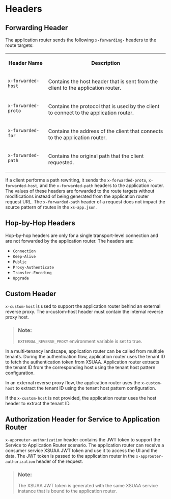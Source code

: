 <!-- loio90104194881948f9924637bb1863256c -->

# Headers



<a name="loio90104194881948f9924637bb1863256c__section_ayn_r3q_thb"/>

## Forwarding Header

The application router sends the following `x-forwarding-` headers to the route targets:


<table>
<tr>
<th valign="top">

Header Name



</th>
<th valign="top">

Description



</th>
</tr>
<tr>
<td valign="top">

`x-forwarded-host`



</td>
<td valign="top">

Contains the host header that is sent from the client to the application router.



</td>
</tr>
<tr>
<td valign="top">

`x-forwarded-proto`



</td>
<td valign="top">

Contains the protocol that is used by the client to connect to the application router.



</td>
</tr>
<tr>
<td valign="top">

`x-forwarded-for`



</td>
<td valign="top">

Contains the address of the client that connects to the application router.



</td>
</tr>
<tr>
<td valign="top">

`x-forwarded-path`



</td>
<td valign="top">

Contains the original path that the client requested.



</td>
</tr>
</table>

If a client performs a path rewriting, it sends the `x-forwarded-proto`, `x-forwarded-host`, and the `x-forwarded-path` headers to the application router. The values of these headers are forwarded to the route targets without modifications instead of being generated from the application router request URL. The `x-forwarded-path` header of a request does not impact the source pattern of routes in the `xs-app.json`.



<a name="loio90104194881948f9924637bb1863256c__section_r1v_s3q_thb"/>

## Hop-by-Hop Headers

Hop-by-hop headers are only for a single transport-level connection and are not forwarded by the application router. The headers are:

-   `Connection`
-   `Keep-Alive`
-   `Public`
-   `Proxy-Authenticate`
-   `Transfer-Encoding`
-   `Upgrade`



<a name="loio90104194881948f9924637bb1863256c__section_fr4_53q_thb"/>

## Custom Header

`x-custom-host` is used to support the application router behind an external reverse proxy. The x-custom-host header must contain the internal reverse proxy host.

> ### Note:  
> `EXTERNAL_REVERSE_PROXY` environment variable is set to true.

In a multi-tenancy landscape, application router can be called from multiple tenants. During the authentication flow, application router uses the tenant ID to fetch the authentication token from XSUAA. Application router extracts the tenant ID from the corresponding host using the tenant host pattern configuration.

In an external reverse proxy flow, the application router uses the `x-custom-host` to extract the tenant ID using the tenant host pattern configuration.

If the `x-custom-host` is not provided, the application router uses the host header to extract the tenant ID.



<a name="loio90104194881948f9924637bb1863256c__section_lxw_v3q_thb"/>

## Authorization Header for Service to Application Router

`x-approuter-authorization` header contains the JWT token to support the Service to Application Router scenario. The application router can receive a consumer service XSUAA JWT token and use it to access the UI and the data. The JWT token is passed to the application router in the `x-approuter-authorization` header of the request.

> ### Note:  
> The XSUAA JWT token is generated with the same XSUAA service instance that is bound to the application router.

